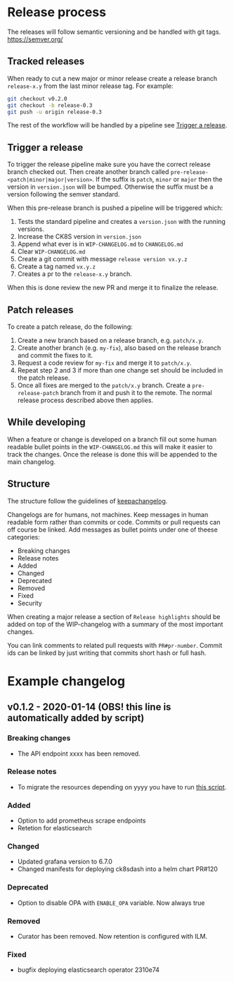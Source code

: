 # Release process

The releases will follow semantic versioning and be handled with git tags.
https://semver.org/

## Tracked releases

When ready to cut a new major or minor release create a release branch
`release-x.y` from the last minor release tag. For example:
```bash
git checkout v0.2.0
git checkout -b release-0.3
git push -u origin release-0.3
```
The rest of the workflow will be handled by a pipeline see
[Trigger a release](#trigger-a-release).

## Trigger a release

To trigger the release pipeline make sure you have the correct release branch checked out. Then create another branch called `pre-release-<patch|minor|major|version>`.
If the suffix is `patch`, `minor` or `major` then the version in `version.json` will be bumped. Otherwise the suffix must be a version following the semver standard.

When this pre-release branch is pushed a pipeline will be triggered which:

1. Tests the standard pipeline and creates a `version.json` with the running versions.
2. Increase the CK8S version in `version.json`
3. Append what ever is in `WIP-CHANGELOG.md` to `CHANGELOG.md`
4. Clear `WIP-CHANGELOG.md`
4. Create a git commit with message `release version vx.y.z`
5. Create a tag named `vx.y.z`
6. Creates a pr to the `release-x.y` branch.

When this is done review the new PR and merge it to finalize the release.

## Patch releases

To create a patch release, do the following:

1. Create a new branch based on a release branch, e.g. `patch/x.y`.
2. Create another branch (e.g. `my-fix`), also based on the release branch and
   commit the fixes to it.
3. Request a code review for `my-fix` and merge it to `patch/x.y`.
4. Repeat step 2 and 3 if more than one change set should be included in the
   patch release.
5. Once all fixes are merged to the `patch/x.y` branch. Create a
   `pre-release-patch` branch from it and push it to the remote. The normal
   release process described above then applies.

## While developing

When a feature or change is developed on a branch fill out some human readable
bullet points in the `WIP-CHANGELOG.md` this will make it easier to track the changes.
Once the release is done this will be appended to the main changelog.

## Structure

The structure follow the guidelines of [keepachangelog](https://keepachangelog.com/en/1.0.0/).

Changelogs are for humans, not machines. Keep messages in human readable form rather
than commits or code. Commits or pull requests can off course be linked. Add messages
as bullet points under one of theese categories:

* Breaking changes
* Release notes
* Added
* Changed
* Deprecated
* Removed
* Fixed
* Security

When creating a major release a section of `Release highlights` should be added
on top of the WIP-changelog with a summary of the most important changes.

You can link comments to related pull requests with `PR#pr-number`. Commit ids can be linked
by just writing that commits short hash or full hash.

# Example changelog

## v0.1.2 - 2020-01-14  (OBS! this line is automatically added by script)

### Breaking changes

* The API endpoint xxxx has been removed.

### Release notes

* To migrate the resources depending on yyyy you have to run [this script](..).

### Added

* Option to add prometheus scrape endpoints
* Retetion for elasticsearch

### Changed

* Updated grafana version to 6.7.0
* Changed manifests for deploying ck8sdash into a helm chart PR#120

### Deprecated

* Option to disable OPA with `ENABLE_OPA` variable. Now always true

### Removed

* Curator has been removed. Now retention is configured with ILM.

### Fixed

* bugfix deploying elasticsearch operator 2310e74

